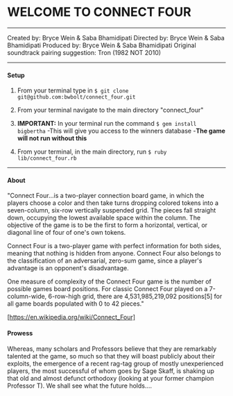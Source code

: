 # WELCOME TO CONNECT FOUR
---
Created by: Bryce Wein & Saba Bhamidipati
Directed by: Bryce Wein & Saba Bhamidipati
Produced by: Bryce Wein & Saba Bhamidipati
Original soundtrack pairing suggestion: Tron (1982 NOT 2010)

---
#### Setup
1. From your terminal type in `$ git clone git@github.com:bwbolt/connect_four.git`

1. From your terminal navigate to the main directory "connect_four"

1. **IMPORTANT:** In your terminal run the command `$ gem install bigbertha`
   -This will give you access to the winners database
   -**The game will not run without this**

1. From your terminal, in the main directory, run `$ ruby lib/connect_four.rb`

---
#### About
"Connect Four...is a two-player connection board game, in which the players
choose a color and then take turns dropping colored tokens into a seven-column,
six-row vertically suspended grid. The pieces fall straight down, occupying the
lowest available space within the column. The objective of the game is to be the
first to form a horizontal, vertical, or diagonal line of four of one's own
tokens.

Connect Four is a two-player game with perfect information for both sides,
meaning that nothing is hidden from anyone. Connect Four also belongs to the
classification of an adversarial, zero-sum game, since a player's advantage is
an opponent's disadvantage.

One measure of complexity of the Connect Four game is the number of possible
games board positions. For classic Connect Four played on a 7-column-wide,
6-row-high grid, there are 4,531,985,219,092 positions[5] for all game boards
populated with 0 to 42 pieces."

[https://en.wikipedia.org/wiki/Connect_Four]

#### Prowess
Whereas, many scholars and Professors believe that they are remarkably talented
at the game, so much so that they will boast publicly about their exploits, the
emergence of a recent rag-tag group of mostly unexperienced players, the most
successful of whom goes by Sage Skaff, is shaking up that old and almost defunct
orthodoxy (looking at your former champion Professor T). We shall see what the
future holds....
